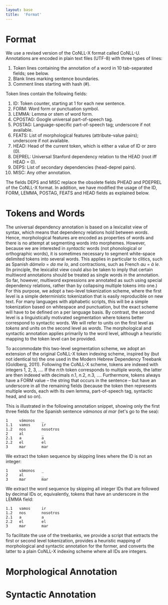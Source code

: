 ```yaml
---
layout: base
title:  'Format'
---
```


# Format

We use a revised version of the CoNLL-X format called CoNLL-U. 
Annotations are encoded in plain text files (UTF-8) with three types of lines:

 1. Token lines containing the annotation of a word in 10 tab-separated fields; see below.
 2. Blank lines marking sentence boundaries.
 3. Comment lines starting with hash (#).

Token lines contain the following fields:

 1. ID: Token counter, starting at 1 for each new sentence.
 2. FORM: Word form or punctuation symbol.
 3. LEMMA: Lemma or stem of word form.
 4. CPOSTAG: Google universal part-of-speech tag.
 5. POSTAG: Language-specific part-of-speech tag; underscore if not available.
 6. FEATS: List of morphological features (attribute-value pairs); underscore if not available.
 7. HEAD: Head of the current token, which is either a value of ID or zero (0).
 8. DEPREL: Universal Stanford dependency relation to the HEAD (root iff HEAD = 0).
 9. DEPS: List of secondary dependencies (head-deprel pairs).
10. MISC: Any other annotation.

The fields DEPS and MISC replace the obsolete fields PHEAD and PDEPREL of the CoNLL-X format. 
In addition, we have modified the usage of the ID, FORM, LEMMA, POSTAG, FEATS and HEAD fields as explained below.

# Tokens and Words

The universal dependency annotation is based on a lexicalist view of syntax, which means that dependency relations 
hold between _words_. Hence, morphological features are encoded as properties of words and there is no attempt at
segmenting words into morphemes. However, because we are interested in _syntactic_ words (not phonological or 
orthographic words), it is sometimes necessary to segment white-space delimited tokens into several words. 
This applies in particular to clitics, such as Spanish _dámelo_ = _da me lo_, and 
contractions, such as French _au_ = _à le_. 
(In principle, the lexicalist view could also be taken to imply that certain multiword annotations should be treated as single words in the annotation. 
So far, however, multiword expressions are annotated as such using special dependency relations, rather than by collapsing multiple tokens into one.)
For this purpose, we adopt a two-level tokenization scheme, where the first level is
a simple deterministic tokenization that is easily reproducible on new text. For many languages with alphabetic scripts, 
this will be a simple tokenization based on whitespace and punctuation, but the exact scheme will have to be defined on a per language basis. By contrast,
the second level is a linguistically motivated segmentation where tokens better correspond to syntactic words. We will refer to units on
the first level as _tokens_ and units on the second level as _words_. The morphological and syntactic annotation applies primarily
to the word level, although a heuristic mapping to the token level can be provided.

To accommodate this two-level segmentation scheme, we adopt an extension of the original CoNLL-X token indexing scheme, inspired by
(but not identical to) the one used in the Modern Hebrew Dependency Treebank (Goldberg, 2011). Following the CoNLL-X scheme, tokens are indexed with integers 1, 2, 3, .... If the _n_:th token corresponds to multiple words,
the latter are then indexed with decimals _n_.1, _n_.2, _n_.3, .... Furthermore, tokens always have a FORM value –
the string that occurs in the sentence – but have an underscore in all the remaining fields (because the token 
then represents multiple words, each with its own lemma, part-of-speech tag, syntactic head, and so on). 

This is illustrated in the following annotation snippet,
showing only the first three fields for the Spanish sentence _vámonos al mar_ (let's go to the sea):

    1     vámonos   _
    1.1   vamos     ir
    1.2   nos       nosotros
    2     al        _
    2.1   a         a
    2.2   el        el
    3     mar       mar		

We extract the token sequence by skipping lines where the ID is not an integer:

    1     vámonos   _
    2     al        _
    3     mar       mar		

We extract the word sequence by skipping all integer IDs that are followed by decimal IDs or, equivalently, tokens that have an 
underscore in the LEMMA field:

    1.1   vamos     ir
    1.2   nos       nosotros
    2.1   a         a
    2.2   el        el
    3     mar       mar		

To facilitate the use of the treebanks, we provide a script that extracts the first or second level tokenization, provides a heuristic mapping of morphological and syntactic annotation for the former, and converts the latter to a plain CoNLL-X indexing scheme where all IDs are integers. 

# Morphological Annotation

# Syntactic Annotation



